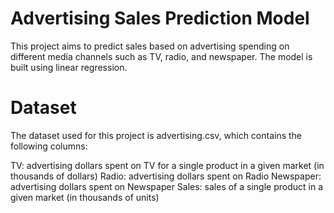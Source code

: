 # Advertising Sales Prediction Model
This project aims to predict sales based on advertising spending on different media channels such as TV, radio, and newspaper. The model is built using linear regression.

# Dataset
The dataset used for this project is advertising.csv, which contains the following columns:

TV: advertising dollars spent on TV for a single product in a given market (in thousands of dollars)
Radio: advertising dollars spent on Radio
Newspaper: advertising dollars spent on Newspaper
Sales: sales of a single product in a given market (in thousands of units)
